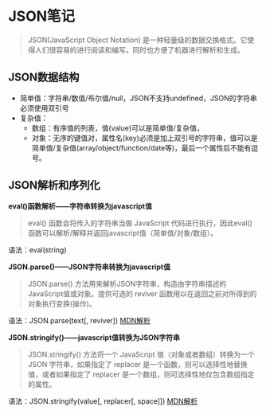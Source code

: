 # JSON笔记
> JSON(JavaScript Object Notation)
是一种轻量级的数据交换格式。它使得人们很容易的进行阅读和编写。同时也方便了机器进行解析和生成。

## JSON数据结构
- 简单值：字符串/数值/布尔值/null，JSON不支持undefined，JSON的字符串必须使用双引号
- 复杂值：
	- 数组：有序值的列表，值(value)可以是简单值/复杂值，
	- 对象：无序的键值对，属性名(key)必须是加上双引号的字符串，值可以是简单值/复杂值(array/object/function/date等)，最后一个属性后不能有逗号。

## JSON解析和序列化
**eval()函数解析——字符串转换为javascript值**
>eval() 函数会将传入的字符串当做 JavaScript 代码进行执行，因此eval()函数可以解析/解释并返回javascript值（简单值/对象/数组）。

语法：eval(string)

**JSON.parse()——JSON字符串转换为javascript值**

>JSON.parse() 方法用来解析JSON字符串，构造由字符串描述的JavaScript值或对象。提供可选的 reviver 函数用以在返回之前对所得到的对象执行变换(操作)。

语法：JSON.parse(text\[, reviver]) [MDN解析](https://developer.mozilla.org/zh-CN/docs/Web/JavaScript/Reference/Global_Objects/JSON/parse)

**JSON.stringify()——javascript值转换为JSON字符串**

>JSON.stringify() 方法将一个 JavaScript 值（对象或者数组）转换为一个 JSON 字符串，如果指定了 replacer 是一个函数，则可以选择性地替换值，或者如果指定了 replacer 是一个数组，则可选择性地仅包含数组指定的属性。

语法：JSON.stringify(value\[, replacer\[, space]]) [MDN解析](https://developer.mozilla.org/zh-CN/docs/Web/JavaScript/Reference/Global_Objects/JSON/stringify)

